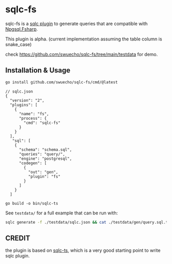 # sqlc-fs

sqlc-fs is a [sqlc plugin](https://docs.sqlc.dev/en/stable/guides/plugins.html) to generate queries that are compatible with [Npgsql.Fsharp](https://github.com/Zaid-Ajaj/Npgsql.FSharp).

This plugin is alpha. (current implementation assuming the table column is snake_case)

check https://github.com/swuecho/sqlc-fs/tree/main/testdata for demo.

## Installation & Usage

```bash
go install github.com/swuecho/sqlc-fs/cmd/@latest
```

```json5
// sqlc.json
{
  "version": "2",
  "plugins": [
    {
      "name": "fs",
      "process": {
        "cmd": "sqlc-fs"
      }
    }
  ],
   "sql": [
    {
      "schema": "schema.sql",
      "queries": "query/",
      "engine": "postgresql",
      "codegen": [
        {
          "out": "gen",
          "plugin": "fs"
        }
      ]
    }
  ]
```

```build
go build -o bin/sqlc-ts 
```

See `testdata/` for a full example that can be run with:

```bash
sqlc generate -f ./testdata/sqlc.json && cat ./testdata/gen/query.sql.ts | less
```

## CREDIT

the plugin is based on [sqlc-ts](https://github.com/stephen/sqlc-ts), which is a very good starting point to write sqlc plugin.

